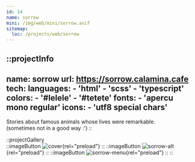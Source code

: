 ```yaml
---
id: 14
name: sorrow
mini: /img/web/mini/sorrow.avif
sitemap:
  loc: /projects/web/sorrow
---
```


::projectInfo
---
name: sorrow
url: https://sorrow.calamina.cafe
tech:
    languages:
      - 'html'
      - 'scss'
      - 'typescript'
    colors:
      - '#lelele'
      - '#tetete'
    fonts:
      - 'apercu mono regular'
    icons:
      - 'utf8 special chars'
---
Stories about famous animals whose lives were remarkable.\
(sometimes not in a good way :')
::

::projectGallery  
  ::imageButton
    ![cover](/img/web/sorrow.avif){rel="preload"}
  ::
  ::imageButton
    ![sorrow-alt](/img/web/sorrow/sorrow-alt.avif){rel="preload"}
  ::
  ::imageButton
    ![sorrow-menu](/img/web/sorrow/sorrow-menu.avif){rel="preload"}
  :: 
::

<!-- ::projectFeatures
:: -->